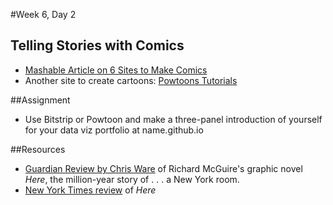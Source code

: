 #Week 6, Day 2
## Telling Stories with Comics

- [Mashable Article on 6 Sites to Make Comics](http://mashable.com/2010/10/24/create-your-own-comics/#XxheoAnehPq5)
- Another site to create cartoons: [Powtoons Tutorials](https://www.powtoon.com/tutorials/)

##Assignment
- Use Bitstrip or Powtoon and make a three-panel introduction of yourself for your data viz portfolio at name.github.io

##Resources
- [Guardian Review by Chris Ware](http://www.theguardian.com/books/2014/dec/17/chris-ware-here-richard-mcguire-review-graphic-novel) of Richard McGuire's graphic novel <i>Here</i>, the million-year story of . . . a New York room.
- [New York Times review](http://www.nytimes.com/2015/10/18/books/review/richard-mcguires-here.html?_r=0) of <i>Here</i>
